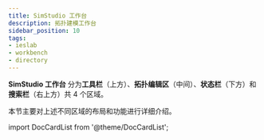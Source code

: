 ```yaml
---
title: SimStudio 工作台
description: 拓扑建模工作台
sidebar_position: 10
tags:
- ieslab
- workbench
- directory
---
```



**SimStudio 工作台** 分为**工具栏**（上方）、**拓扑编辑区**（中间）、**状态栏**（下方）和**搜索栏**（右上方）共 4 个区域。


本节主要对上述不同区域的布局和功能进行详细介绍。

import DocCardList from '@theme/DocCardList';

<DocCardList />




